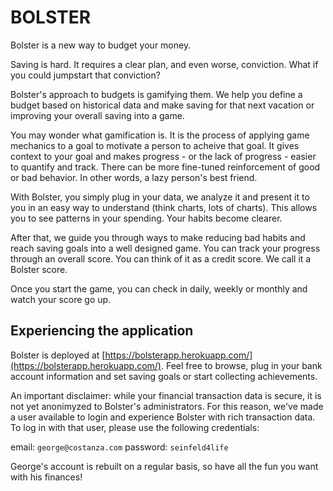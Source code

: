 # BOLSTER

Bolster is a new way to budget your money. 

Saving is hard. It requires a clear plan, and even worse, conviction. What if you could jumpstart that conviction? 

Bolster's approach to budgets is gamifying them. We help you define a budget based on historical data and make saving for that next vacation or improving your overall saving into a game. 

You may wonder what gamification is. It is the process of applying game mechanics to a goal to motivate a person to acheive that goal. It gives context to your goal and makes progress - or the lack of progress - easier to quantify and track. There can be more fine-tuned reinforcement of good or bad behavior. In other words, a lazy person's best friend. 

With Bolster, you simply plug in your data, we analyze it and present it to you in an easy way to understand (think charts, lots of charts). This allows you to see patterns in your spending. Your habits become clearer. 

After that, we guide you through ways to make reducing bad habits and reach saving goals into a well designed game. You can track your progress through an overall score. You can think of it as a credit score. We call it a Bolster score.

Once you start the game, you can check in daily, weekly or monthly and watch your score go up. 

## Experiencing the application

Bolster is deployed at [https://bolsterapp.herokuapp.com/](https://bolsterapp.herokuapp.com/). Feel free to browse, plug in your bank account information and set saving goals or start collecting achievements.

An important disclaimer: while your financial transaction data is secure, it is not yet anonimyzed to Bolster's administrators. For this reason, we've made a user available to login and experience Bolster with rich transaction data. To log in with that user, please use the following credentials:

email: `george@costanza.com`
password: `seinfeld4life`

George's account is rebuilt on a regular basis, so have all the fun you want with his finances!